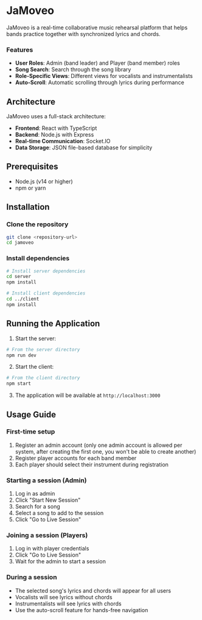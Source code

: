 # JaMoveo

JaMoveo is a real-time collaborative music rehearsal platform that helps bands practice together with synchronized lyrics and chords.

### Features

- **User Roles**: Admin (band leader) and Player (band member) roles
- **Song Search**: Search through the song library
- **Role-Specific Views**: Different views for vocalists and instrumentalists
- **Auto-Scroll**: Automatic scrolling through lyrics during performance

## Architecture

JaMoveo uses a full-stack architecture:

- **Frontend**: React with TypeScript
- **Backend**: Node.js with Express
- **Real-time Communication**: Socket.IO
- **Data Storage**: JSON file-based database for simplicity

## Prerequisites

- Node.js (v14 or higher)
- npm or yarn

## Installation

### Clone the repository

```bash
git clone <repository-url>
cd jamoveo
```

### Install dependencies

```bash
# Install server dependencies
cd server
npm install

# Install client dependencies
cd ../client
npm install
```

## Running the Application


1. Start the server:

```bash
# From the server directory
npm run dev
```

2. Start the client:

```bash
# From the client directory
npm start
```

3. The application will be available at `http://localhost:3000`

## Usage Guide

### First-time setup

1. Register an admin account (only one admin account is allowed per system, after creating the first one, you won't be able to create another)
2. Register player accounts for each band member
3. Each player should select their instrument during registration

### Starting a session (Admin)

1. Log in as admin
2. Click "Start New Session"
3. Search for a song
4. Select a song to add to the session
5. Click "Go to Live Session"

### Joining a session (Players)

1. Log in with player credentials
2. Click "Go to Live Session"
3. Wait for the admin to start a session

### During a session

- The selected song's lyrics and chords will appear for all users
- Vocalists will see lyrics without chords
- Instrumentalists will see lyrics with chords
- Use the auto-scroll feature for hands-free navigation


